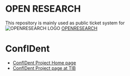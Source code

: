 # OPEN RESEARCH

This repository is mainly used as public ticket system for
![OPENRESEARCH LOGO](https://www.openresearch.org/mediawiki/images/e/ed/Openresearch_logo_2017_rgb_resized.png)
[OPENRESEARCH](https://www.openresearch.org/wiki/Main_Page)


# ConfIDent
* [ConfIDent Project Home page](https://projects.tib.eu/en/confident/)
* [ConfIDent Project page at TIB](https://www.tib.eu/en/research-development/project-overview/project-summary/confident)
